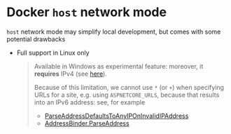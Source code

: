 # Docker `host` network mode

`host` network mode may simplify local development, but comes with some potential drawbacks

- Full support in Linux only
  
  > Available in Windows as experimental feature: moreover, it **requires** IPv4 (see [here](https://docs.docker.com/network/drivers/host/#limitations)).
  >
  > Because of this limitation, we cannot use `*` (or `+`) when specifying URLs for a site, e.g. using `ASPNETCORE_URLS`, because that results into an IPv6 address:
  > see, for example
  > - [ParseAddressDefaultsToAnyIPOnInvalidIPAddress](https://github.com/dotnet/aspnetcore/blob/28481ab0d6a31883a6c058d045ca8f72591a7eca/src/Servers/Kestrel/Core/test/AddressBinderTests.cs#L54)
  > - [AddressBinder.ParseAddress](https://github.com/dotnet/aspnetcore/blob/28481ab0d6a31883a6c058d045ca8f72591a7eca/src/Servers/Kestrel/Core/src/Internal/AddressBinder.cs#L100)
